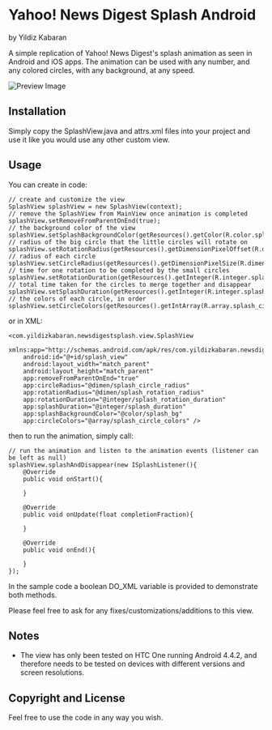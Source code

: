 # Yahoo! News Digest Splash Android
by Yildiz Kabaran

A simple replication of Yahoo! News Digest's splash animation as seen in Android and iOS apps. The animation can be used with any number, and any colored circles, with any background, at any speed.

![Preview Image](http://i.imgbox.com/2ujiTEyh.gif)

## Installation

Simply copy the SplashView.java and attrs.xml files into your project and use it like you would use any other custom view.

## Usage

You can create in code:
```
// create and customize the view
SplashView splashView = new SplashView(context);
// remove the SplashView from MainView once animation is completed
splashView.setRemoveFromParentOnEnd(true);
// the background color of the view
splashView.setSplashBackgroundColor(getResources().getColor(R.color.splash_bg));
// radius of the big circle that the little circles will rotate on
splashView.setRotationRadius(getResources().getDimensionPixelOffset(R.dimen.splash_rotation_radius));
// radius of each circle
splashView.setCircleRadius(getResources().getDimensionPixelSize(R.dimen.splash_circle_radius));
// time for one rotation to be completed by the small circles
splashView.setRotationDuration(getResources().getInteger(R.integer.splash_rotation_duration));
// total time taken for the circles to merge together and disappear
splashView.setSplashDuration(getResources().getInteger(R.integer.splash_duration));
// the colors of each circle, in order
splashView.setCircleColors(getResources().getIntArray(R.array.splash_circle_colors));
```

or in XML:
```
<com.yildizkabaran.newsdigestsplash.view.SplashView 
	xmlns:app="http://schemas.android.com/apk/res/com.yildizkabaran.newsdigestsplash"
	android:id="@+id/splash_view"
	android:layout_width="match_parent"
	android:layout_height="match_parent"
	app:removeFromParentOnEnd="true"
	app:circleRadius="@dimen/splash_circle_radius"
	app:rotationRadius="@dimen/splash_rotation_radius"
	app:rotationDuration="@integer/splash_rotation_duration"
	app:splashDuration="@integer/splash_duration"
	app:splashBackgroundColor="@color/splash_bg"
	app:circleColors="@array/splash_circle_colors" />
```

then to run the animation, simply call:
```
// run the animation and listen to the animation events (listener can be left as null)
splashView.splashAndDisappear(new ISplashListener(){
	@Override
	public void onStart(){

	}
	
	@Override
	public void onUpdate(float completionFraction){

	}

	@Override
	public void onEnd(){

	}
});
```

In the sample code a boolean DO_XML variable is provided to demonstrate both methods.

Please feel free to ask for any fixes/customizations/additions to this view.

## Notes

- The view has only been tested on HTC One running Android 4.4.2, and therefore needs to be tested on devices with different versions and screen resolutions.

## Copyright and License

Feel free to use the code in any way you wish.

